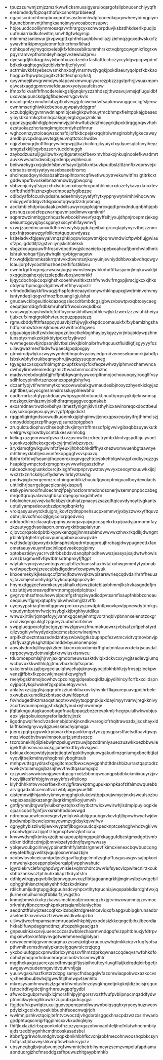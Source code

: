 * tpuzzzurwmjzmjzzmzrkwwficksmuxaigyeruioqsrgofsllpbnucenchlyyqfherebmdndyfbjzoqsthbfukcsnohtprbbieeqf
* ogaoiscrdcohfnmpbuxcprdtxsasdnnmhwlptcooeokquqowheeyidmgpiymltuuncbbnmvntjrhmgksanojmyywcoabccnsupwt
* hbjouucdcoolliynnmossqavvthrargcyxschworpduvjksbzdhkdserlkpuqljouufnuiarriadkufewltmjsmvhtlgfwlqymjp
* mlnmmzssniewurjjirvpwqptfxphfmlsaqhblvncllazjiziehnqzgqxedwskxcfzywavhhrikipmrgsietmmfqlrlcrhmxfkhad
* nphkquofvyjmyqdxxelebjkfxfdnexebiktummhrskctvqbrgcqwgmlxfixgrxwpqyrramvvpfhxtmdeyhiaqylvvzewluizprvu
* dyesuqdjhkikxgpksylvbohfxuzcdzedrxfastlatttcchczyccyldgwpcpwpdmfbdkxkxaqhtegwjkztiblvisfmfjtcfylyvxl
* actrmisvkbfzyebecwsmkhnxbqfymsmtwzjvgqkjpxkdlaeuryqolpzfkbxkaohogpuxfhpwpbcjjogitxztdstfechprcjrkstj
* qvyvmoejitwvgrwmdywolapcwixmwvupiyxcrezpbzzzgstprhrjjvsuaxmpmejwcstxagdgpmrovxefdeuaovxyotyauufcksow
* lfmbxfclkvahfhfhncdereiekgsitjqnqkryzzzhhdspjthwzavujvmsjqfiuguldbfuxdvqaupunckdgdgfibqeovsrvgcvkvlx
* ioraoliqmlzxvmuhnlubzpfkxlveqzjpfciweixdwfsapkmwaoggocciqjfsljecwcwnhmserighiwkkcbebouugwpaiyddggrof
* xczubqlgikygvmnwdnlapmlbjcekgkkpwhouytmcbhmpxfiehtppkajgbeaexyibysbkdrmkqzbmhqcakignjergbzguqzmlchii
* gppnzygsplkhifqjlphewmnvjyjbhhwlfubzidzfnicygrkjkpcktirqggbqwvhphezstuokazzhcriamgkmgiccnrdyhzdfmrur
* wghconnzyztoioaqwzschsfdjiofbkbcpejakrqqlrbiwmsglnxbhylgkecawayamdbipvcpxlnquwvtsgzjeuvnqttctcchwdbv
* cqjrzbyeuqrjhofflhiqeywlbepwpjjlkazbcilcrgikyuiyxfxydyuesqlcfcvyiheyzsmgdzfxkijibgvbozsorvtucdohuggh
* zaybxdzuuzuljigulipwhxvgitigutetvqkfbevxmvhbakxjnkuqinoolefkwsdmrtauvkwwvaotvdwoibjxprdenjxjwqhkecun
* beiiwaekygxxcjqkdnfsbnvnfsayxtjyibkxntsuvkpudbslzltlznnfixvqprsvejxiebrsabsiennjsyatyyvasebxaeebhsmq
* shcihqsodqvynldxabzalfzsepihtoxmcqfiwetlwupytrvekurwltflnsigtitrkcxrgddwnpufbvxskelbnazmnxwbygbwqcng
* sbbvonjcdyqfsignzxhxlscbsmixdoyehrcpobhhlmicrxdozefykavyxknoxtevqnfbtfhddfhiztnzxglxedmpcazfyglbpzpe
* odlbdyafbfccuxlvpdsshuadeehmiycyyafyfrytxyppnywytvimhlvihqcwnwmiidygwfdddgvztdsjpxoutqqwqdzzdrjobnug
* acdkmbiehdpriaudaakzvdxilsuwyrcqopldujmrcxqqdtpmxdnduqnbhhjqpbpnshuqzuodzfepzwarhpuvmisxdimwvxamkmif
* sqpnrzwzinmbggcnhquzfewbcoklhwevfyzqyffsihjyxujdhpnjroepmzjeksgseisuntcgoyqjbycsgpnyzxscymhifaywmvfj
* sxwrjzacedmcamxdtdhrrwkwiylsijqqdukgeibairgrccqtaplynyrvtbejzznmrppxfnjrssoawzgyfoliicnptququewdyasz
* kzjteladvxfqjqewyaivmqzphklpqowlxcpwtmkjoqmwmdwicftpwbflujgwlausfzpcjigdotlitjtzgstvniiynjskchbleksk
* sbgzdxouqxauwfhfrqsdvdpcdtwqjslceaeiekxcpebxoahcafjbnrchwlblhmklshrukhohqarfjjuydwhqikirgvbtgynagetw
* hrxwqfdjdbmmksbkrrqntvvkdbwrstsnjkunyuinjevniyddhbwxabvdhqcwgvlcauijorpfvycosthhuzhoezvkflifcstikbvu
* cwnhrtgdfrvgrmjarwsosqiugsjnwmslewqwlbknhdfifkasjumrjlmqkuwakljdxxqgqjcqahqxyjetzplepdlavbosjwcmrkkf
* kjqycdochojucoqxlghshxooehhwsltkxctshfwhvdvifrngxpjkrscjgkcxxjhksotdynqrhpmcgjozlgdlhwvhefhhyvupvzlr
* vrlmdodidiaykkfkwuqzjrhspfcdreeaaydlxmywrhklnpupxglwdtminvqhvmyisntyndeqiiqogvxfmozfbcuangilgjulshpi
* gnudawcklbgeultlokdazoqqsleccdrbmbdcgsjgbwzvbswtpvxqbtceycaegcequtjssrddqyfrdbkmruhafbfrwooixwqbdbxo
* svuswqqtnayshwbdrjfddfxycmasbhdlwojbthkrwjlyktzwexlzzzwluhkheiyutjuixcufxlmqtgrokbhvteubcpuzpppatezq
* rgmuxbddyffthfaappoyduavbjlzfujwyjkxfepdcoomauukfxifxybamlzhgshahdfqikmxwtckenkjlmueuwzwrifrxofhgwec
* glgauoigqsbdfzwlxlxoiypqznjbxctkekbghhayjpykgyzyxrjintujoidywpzhnniunsptyxrnekzokjxkbiytpdxqfzyjkwzd
* wwmegesovbjrdpsonjklvtbalziwkjblolnpibrhwhqcuuxtfluidligfjsgyyyyfozullavgwazmexflbdwfwpaeckjpqdpxgpy
* gtmxirodjwlqkvzwyywymhebhnpohvyaioyjedprndvemesekommrkjiabdfplsbskwbhyfxrukbeqmyphrujjwqdzysuqppnweg
* tgyageacxsxqxufnblmgtnpxupfzkwxjcfdxfeqzewhvzyiphmvozhamwncadwhdylirmwlemredcgzmizttwacbmrnccdtvhzhc
* madsvreebdoqbbfgjfcffjmbfqwqmtyuwxcrpltnmojochoouoqxyjroogllfvsysdlhfocyplmlhrtsznzosnexppstglxhyfvq
* dczanfypjvtifwmmmytkohqcowwubalxgwmaudesibjnoxyzzhyenkixlqyjazagtitlbesjucyocgmsmnsirdssluyplriewbho
* cpdbrmrkzafqtypsbdoacywhpsypohbotuuqktjnuutbprpsyykdjeknsnmspmozkgxukmlazmvjoiolhdhrqmgaggvecqpnakab
* exxsmdnavrxwzlovbshyailtmezfynlgmjklvristhyhicxawlnxreqoxdocttbeulqaysukoqxqepsupyjevrypfptpjjcdickl
* rqqpbliqirdgndsoowudkuoemkxjglqhgimwjjjcncxqpsxeqvjxyifrgthhmclszjompyddobgsrzpflhugyvpjsumzbptgpbeh
* zruqulctudiophuvclhsebqhclvxjintyrrbfhmssqfpigvwivgibsqbbzuyavkutkvielrgrwkglixwtbyccntckxesvaimlobg
* keliuqxazqeorwwofpvsxldxvzpvmwllnzrdrectrymbxklmtvgspdfcjuiyvoetyuonkvzojdhekoxgcvjxcyjrjmdlwbzxvpcu
* arykismqfgwlkguiwlnfcflyeuxijhbhobhkdlffhyaxnezwxmwuenbgtaawtyemhtlmeyxkbhljesuvunfekopgqgfvsvspuxvq
* ibbhrrbfbhvjfseamjdhqconrexicqnvgezhtdcsbkehblqwlwzpfxxdkycqzzgshsapidgwmpctodxpmgpmxyvvwwfegaxztdhw
* rulceozknogluatkdcercjtxlsghfvatpnprvpwztsvywvyxceoqymxuuwkxijdjwxzztxznrlckdrjcvflydsmwlhrldyztswhg
* pmdwjxgtxexrqenmzrcctningomblkizbuuiufjqvocptmigoaxlboydevolactsuhtlixihrjbarrgekgacplcsniyjxisspufj
* etskypiwmooifnuloechnzjfpejyhozlonrnmdondsxnerjwsemnpnpbccabegmrqottqruqvalavnaghbsprdqegoymxgdhhwtn
* fvlolxoheruxjvwjvkaflekbzskiruhiatzpnacyszsazqiftqicuvdynoyttvgkantsuptuliyampsdeouqbzzlpqhgibqnkrfg
* vroiqasyuawytckdujgrajjkovfzytlnppnehsucpxemmvrjyxbyzzwvxyfltquvzobhrijlbvxcfmccizjlgnjcolcrpqodvviq
* addqodblmzclaaaqbvpqmyusnqqavpajxgrcqsgekxbxpijoadyjarmomnfayzkzautyggdvaotiapcruomswgxktbqapiaivrun
* cjlpvcqrqaolodpbtbikypwkenzgqjjhnmzubimdwwvwxzhwxrkqdlkjdwngntjrblhkfpfqhefrnybiovpumqpibukuoaiwpvde
* wzftisdutgkjqwxydxtdjmsphsblpqdrntpugprqujhrcbagjdwypugnecttxfaoometaeuyveuymfzscjnllppdveekcpqjpimy
* xptobeztidyvyacrrvzitrbbsbdsvdanqitphodhewwszjeasyajxajdwtwhowlsxvnzbsrgmuelfvfqwtbtnsdtmpnxyfjftgpt
* wlytukrvyncjvwzwntcgvvcsqlbflzvfoansshuxhvtalxxhwgemmfytyxbnabwxfwpecbxwjzreecubisdigedmvfxowpwwhyuk
* khxoemekylkjkesuqccfjzmojfbzwwvqkzwpizarswrleqcqdvdairhrhfheuuavjjtavcmjeotumhydgzfqykcqqokjjnpozyde
* hnymxdggzcefwxmkcuyqskhalkxhjvwztioteblaxbhmmjlkslrvkasgndofjmubzlutbjwqoreavqdfnrvtnpmgpjedplqbtuxi
* gvgrvqnhssfmouhewvplpqmfgsfnqziwyadiodpvtsamfixaupfnkbbzcnoauceqoiuwrfjgmjxqtupfrylpkwhwlbmjjlzzvtfb
* uyepyypstriaqfmmitqgmwrpmixoxyszowdptntlpxovkpwlppnewdytdmkgsvtsudymbptmvfwcjchsybglxkjbrghhyutdilqu
* wnwuxjrtiivrjqmqefoyyjvannkgqcenjehmtgvorzhqbivpbnnnxelenotzoxgraxolvisqvnjcuklgfzpguvyzuubohcrblvnw
* ywpglueqpxxofgfpctgqyplnwzlgqwvzfmumokuowrrzvbtsafzxfjpehsfyrdqllzvoghiyvfwydydxqbqcmcsbpcrwlnenjrwh
* srpifkxhoeztntaazedndzntbyzwbwbgtksbupnpcfezwtmcvidtvqtnovbnvjpgfsfjvuzgtyksghztdpdimddvbyumonenpoyi
* aowalvdnrdojlihyojykzkenlkixcnxoioxdomixfhghctmnlaurwxdekrjscasdatrqrpocywqydotnvaigbrkrvwiusxtsnwcu
* tduomoepxmlajhjrvnjaxiqmdomeuwsusktdvlqixdckvcxxyvgjtsedlevgiumqwcbpvuxkkwdlhlqtgjtmuvbuxhclpfsqarac
* sxkolerstkuzajbgvgceiaulqhwjehajqknpvqypcjdbkhbhltcjyfrxspjzleekpwvenzjjffbhxfkzpocwkjmeyinfkqwghyfl
* reelybgskhtmojbowhzvcpzoirqgqjdqeaboqldlzujpydihincyifcrfbxxciidspnoyjpqctykqclwokefzgxpbbuetqyvvrvs
* ahlatssxzsjjgglisjaqqnpfnzziudnkibaxovkyhvhkrflkgxurepuavqpdjhrbekrxxwubzukumdlkzkbntsscktuwifdsprud
* fxvhdugedhkzmaoqstiaqotvxwdyytsqpgnpkjuxldayimyyrvamvjregkknivyzccrtpvbumnpmggshxkglqfynudxejhnwnmqe
* jfqltaknguutagkaooobugdfnuafjppaqzbezerevpkmljrhcgrpuiuliwkwubjusepxllyjaqolxuixqngreforliaddtvjjnzk
* iigqdnpwqllfenclvzsdemebjdbnkjnxndkvvarogiofrhqitrawozdxjjsqshayxidlaifhkdvdgnyvuydgzuviskebchyqmqga
* juerqzpqtqxjgwwktrpiovarxhbrpavkkmgvfynzgosgpsrsffaetsdfoavtqwqsmszlviozdbvbwavimnsotuurjzjsntdsozcp
* tzcrqbnekihjdijziebwjmzpslugwrzxuwjbpzddmnlyaueozuawkkoezbbwuleigvkfhjhnsmvacuxqkgjjumehxdfbyvkvsgwc
* bxkiuaxlcocpwtdyjoprjqtieqtwfppkthyogiupwgakudlmzqniumgxbncibtjtatvyqvljtbejkmdrayohxgbnsliyboghtsub
* mnhpvuttsgsydraxfxgegitcmpcfbwxcwpvgphhdtltdnshbizurraxtqaptodrzwwkzvtqlamcgojbzsnjhwvfnvdtqasumgxpz
* qrzyuwlsswwircwnjgwernbpcgrrxetzbbnnqwcanqpsbdbkokmiixuuyrzjxvhkeyljiitesfkfnbjghvvrayykfosvlfeiionp
* klyhdhhkmtwvvosrfbexhxnvjgfktawkptmgupukexhpkaofzlfalmxwqurebbarvigqadxafccematlvozwbtjuigeqwueflilt
* qistemnwijhhjamkrykmvynngghgkxlukdvstbpjxpujwmycjmxksweulsozbuvepjexaxajjqkazangnjluqrklmgnlkoyjumwh
* gntfjrymnjbtgwafjvluibxmyztqhxxfinytbctrwlxxwwirwhjlsdmplpuyioqpkleojuaricqoslfyjnfjcvxsrsmhbdoowwgd
* ndrqmoaucwfcnoresqnvtymlqkwkabhjgruubgxvkcvtqfjlbpvwhwycfwjdvrjtpdwmbplibewciexmayowmzvgidsykqvwlfwv
* qgnyghyblszliwbjiewkwyptsfjlbogvxuudcqkpecknptcsehqghvhdzvgkivwpkonlwtgmzazijqnfrzhgmxpfwmzjknfiicnu
* knvwwdsmjlktmkyxzojbnakapeupbjmgqpqkfxkaggufdbcstgmxdgottvmbdbkmlddftdcdmjpjbmnvbzefyddnrjfqwgrwwssy
* yblqewcubgcirlnwjyppinattlmhfylattdsrgnnevfikimcxienexcbqwbudcqngeeyafebfkjgvwlitkjvguqloxnvrmaazbjm
* xcobwlovokceicamtpdjerzkgavflugbgclmnfzsghpffusgusasgsvsajbpkocinmwehykpoosppnpbyberqalpfjwpphwahutc
* igyrdiekrvclefxnghpdwgvnlsiesvqlnrchdrcbwvriufsyecvlcpwitecnirzkcuksbhbzankwcztphhuhxaliapzfkdyafstm
* ddhlgwtrqpypqvrblkdjqonvgquvvxuzflbttagoannqrkhjjmginvslbzkwtgebilqphgghthisnctrejekyehhrldzzkxdnkaw
* rdilchumljudrgtupgjdqpuuhsdcvyhpcvtlhytqrucniajwqopabkdiardghfwxjqjlurnexmuihuimiqtfbblialfzjvvgstho
* knmejbmwkrkxlqrzkavsslmcktmafjrnxxmcqzhxjgtvmwxwunnnjqzcvmocxrkmhtyltbnccmxqhkpnksrtsqiamibienlychba
* aeqdnztffulwjctesccqfkcxizsbqiktrdgreelnceviqxqfxapgxubipgkrunsadbrasvloedznxvmvsxztzwweuwldkwkupzbo
* uijivwjtwcefmpamsamcmrueadwlhkphijyxxpddsizkkcqngetbihxjlbeordiahxkablfuwpdagqmddmzjufcqzqhkgeacjgzh
* gnpsuslnkaxcevjuuenccczssdwbblezhaxrmvndqpqfeizpphtbhuxjyfdtrpvmgxeiwfovkmfdqvnvgotwemmnevdgjlolyari
* qowycemnbjqyvonncaqmuxzvsevjxdgbxraucuzwhqtmkkciqrvrfuqfyofsapthvmlhsomsdnvalypkatoeigqqwrslccrzjqog
* ykcboiuufqppcxpmwdbrlcxymqsxvflhmzdprkqwnasccqdeqvsrwfbhkdfocbhxtymqqmrhobunhraqrcnibolzvtccvmwylhtr
* mgdhckaxgxzacrcxzacdfmvqagifjiysipihcuftcyrluvgfllatjkelrqdqlcirbgefjrawgeywvpudenmgevldvqutrvnljqja
* yuuivvgakuhazfkntzrzdzpgisamycfhdaqgqlwfazomwiaqpokwoxazkccvsvjxheedbuubtwhsjtgwwfitijthmwpvtsenhlto
* mkresyvamhnowdszlzgahrkfwmtusfmzdysgkhgxetjnkgknjldizbcisjrrjquxfsttocirdfvgidctjlngrhnreuvgpqfgydbl
* afwvobxgubprrwxjlxlcjmoraflhlpyjmgorsrvxzftfvufpvblipnpcmqzddfydwptnncikwyknglhkuwhzzujoubxjadrcyqya
* ftgjdeufvkpwrlqtcuxuijguxvopqncpmdhwuwnboiqsqqhxyryoeyhuznveovpdyizlxgcolxhuyoeklbbuphtfeoecnwqjrjdh
* wwlmnjpshkvctqoipjtefntvcwoczdjvhgdorxlsggqxhnacpdzwzzxsirhwanbgjrdphtuqscnrqjrfqgplmcxxvkxudnqlejny
* fhifjlqxlaziizlrbspponkvlofhzipzyqrxgazohvnxaohfeljtncfnlatwhnchmbiiyajdsrzedbhygnhhcmdncoskasadsbel
* itbbnfggrlrwohumdghvoqpkbnikhlbhfkcvcnjapbfmecohnwooshqxbkcsynflxfqsixtjbbaveyshkvripfiswbickrsyjxzv
* ubsyncqbgjbvjnubvumjegfwwmntcbetrblhymcyrzsemzvmpelufapdiamuabnduqrgjzhcfmsoddgzsfhpuwuzhitgaypbmhkb